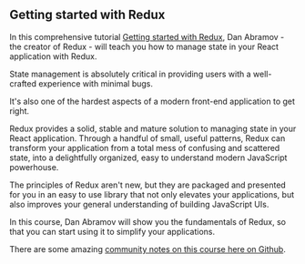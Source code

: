 ## Getting started with Redux

In this comprehensive tutorial [Getting started with Redux](https://egghead.io/courses/getting-started-with-redux), Dan Abramov - the creator of Redux - will teach you how to manage state in your React application with Redux.

State management is absolutely critical in providing users with a well-crafted experience with minimal bugs.

It's also one of the hardest aspects of a modern front-end application to get right.

Redux provides a solid, stable and mature solution to managing state in your React application. Through a handful of small, useful patterns, Redux can transform your application from a total mess of confusing and scattered state, into a delightfully organized, easy to understand modern JavaScript powerhouse.

The principles of Redux aren't new, but they are packaged and presented for you in an easy to use library that not only elevates your applications, but also improves your general understanding of building JavaScript UIs.

In this course, Dan Abramov will show you the fundamentals of Redux, so that you can start using it to simplify your applications.

There are some amazing [community notes on this course here on Github](https://github.com/tayiorbeii/egghead.io_redux_course_notes).